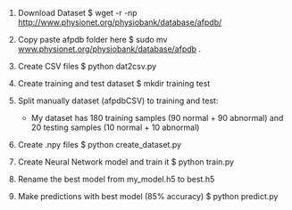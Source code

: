 1. Download Dataset
    $ wget -r -np http://www.physionet.org/physiobank/database/afpdb/

2. Copy paste afpdb folder here 
    $ sudo mv www.physionet.org/physiobank/database/afpdb .

3. Create CSV files 
    $ python dat2csv.py

4. Create training and test dataset
    $ mkdir training test

5. Split manually dataset (afpdbCSV) to training and test:
    * My dataset has 180 training samples (90 normal + 90 abnormal) and   20 testing samples (10 normal + 10 abnormal)

6. Create .npy files 
    $  python create_dataset.py

7. Create Neural Network model and train it 
    $ python train.py

8. Rename the best model from my_model.h5 to best.h5

9. Make predictions with best model (85% accuracy)
    $ python predict.py